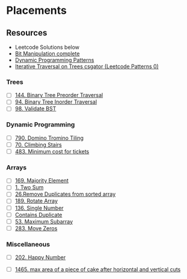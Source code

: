 # Placements

## Resources

* Leetcode Solutions below
* [Bit Manipulation complete](https://leetcode.com/discuss/study-guide/1151183/TIPS-or-HACKS-WHICH-YOU-CAN'T-IGNORE-AS-A-CODER)
* [Dynamic Programming Patterns](https://leetcode.com/discuss/general-discussion/458695/dynamic-programming-patterns)
* [Iterative Traversal on Trees csgator (Leetcode Patterns 0)](https://medium.com/leetcode-patterns/leetcode-pattern-0-iterative-traversals-on-trees-d373568eb0ec)

### Trees

- [ ] [144. Binary Tree Preorder Traversal](https://github.com/MananKGarg/Placements/blob/main/Leetcode%20Solutions/144.%20Binary%20Tree%20Preorder%20Traversal.pdf)
- [ ] [94. Binary Tree Inorder Traversal](https://github.com/MananKGarg/Placements/blob/main/Leetcode%20Solutions/94.%20Binary%20tree%20inorder%20traversal.pdf)
- [ ] [98. Validate BST](https://github.com/MananKGarg/Placements/blob/main/Leetcode%20Solutions/98.%20Validate%20BST.pdf)

### Dynamic Programming

- [ ] [790. Domino Tromino Tiling](https://github.com/MananKGarg/Placements/blob/main/Leetcode%20Solutions/790.%20Domino%20Tromino%20Tiling.pdf)
- [ ] [70. Climbing Stairs](https://github.com/MananKGarg/Placements/blob/main/Leetcode%20Solutions/70.%20Climbing%20Stairs.pdf)
- [ ] [483. Minimum cost for tickets](https://github.com/MananKGarg/Placements/blob/main/Leetcode%20Solutions/483.%20Minimum%20cost%20for%20tickets.pdf)

### Arrays

- [ ] [169. Majority Element](https://github.com/MananKGarg/Placements/blob/main/Leetcode%20Solutions/169.%20Majority%20Element.pdf)
- [ ] [1. Two Sum](https://github.com/MananKGarg/Placements/blob/main/Leetcode%20Solutions/1.%20Two%20Sum.pdf)
- [ ] [26.Remove Duplicates from sorted array](https://github.com/MananKGarg/Placements/blob/main/Leetcode%20Solutions/26.Remove%20Duplicates%20from%20sorted%20array.pdf)
- [ ] [189. Rotate Array](https://github.com/MananKGarg/Placements/blob/main/Leetcode%20Solutions/189.%20Rotate%20Array.pdf)
- [ ] [136. Single Number](https://github.com/MananKGarg/Placements/blob/main/Leetcode%20Solutions/136.%20Single%20Number.pdf)
- [ ] [Contains Duplicate](https://github.com/MananKGarg/Placements/blob/main/Leetcode%20Solutions/217.%20Contains%20Duplicate.pdf)
- [ ] [53. Maximum Subarray](https://github.com/MananKGarg/Placements/blob/main/Leetcode%20Solutions/53.%20Maximum%20Subarray.pdf)
- [ ] [283. Move Zeros](https://github.com/MananKGarg/Placements/blob/main/Leetcode%20Solutions/283.%20Move%20Zeros.pdf)

### Miscellaneous

- [ ] [202. Happy Number](https://github.com/MananKGarg/Placements/blob/main/Leetcode%20Solutions/202.%20Happy%20Number.pdf)
- [ ] [1465. max area of a piece of cake after horizontal and vertical cuts](https://github.com/MananKGarg/Placements/blob/main/Leetcode%20Solutions/1465.%20max%20area%20of%20a%20piece%20of%20cake%20after%20horizontal%20and%20vertical%20cuts.pdf)



